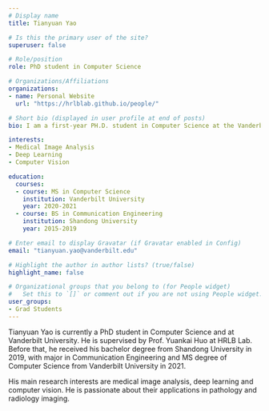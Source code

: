 ```yaml
---
# Display name
title: Tianyuan Yao

# Is this the primary user of the site?
superuser: false

# Role/position
role: PhD student in Computer Science 

# Organizations/Affiliations
organizations:
- name: Personal Website
  url: "https://hrlblab.github.io/people/"

# Short bio (displayed in user profile at end of posts)
bio: I am a first-year PH.D. student in Computer Science at the Vanderbilt University advised by Prof. Yuankai Huo. 

interests:
- Medical Image Analysis
- Deep Learning
- Computer Vision

education:
  courses:
  - course: MS in Computer Science
    institution: Vanderbilt University
    year: 2020-2021
  - course: BS in Communication Engineering
    institution: Shandong University
    year: 2015-2019

# Enter email to display Gravatar (if Gravatar enabled in Config)
email: "tianyuan.yao@vanderbilt.edu"

# Highlight the author in author lists? (true/false)
highlight_name: false

# Organizational groups that you belong to (for People widget)
#   Set this to `[]` or comment out if you are not using People widget.
user_groups:
- Grad Students
---
```


Tianyuan Yao is currently a PhD student in Computer Science and at Vanderbilt University. He is supervised by Prof. Yuankai Huo at HRLB Lab. Before that, he received his bachelor degree from Shandong University in 2019, with major in Communication Engineering and MS degree of Computer Science from Vanderbilt University in 2021.

His main research interests are medical image analysis, deep learning and computer vision. He is passionate about their applications in pathology and radiology imaging.
